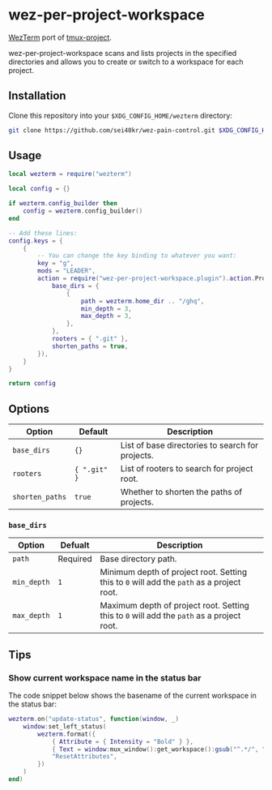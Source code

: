 # wez-per-project-workspace

[WezTerm](https://wezfurlong.org/wezterm) port of [tmux-project](https://github.com/sei40kr/tmux-project).

wez-per-project-workspace scans and lists projects in the specified directories
and allows you to create or switch to a workspace for each project.

## Installation

Clone this repository into your `$XDG_CONFIG_HOME/wezterm` directory:

```sh
git clone https://github.com/sei40kr/wez-pain-control.git $XDG_CONFIG_HOME/wezterm
```

## Usage

```lua
local wezterm = require("wezterm")

local config = {}

if wezterm.config_builder then
    config = wezterm.config_builder()
end

-- Add these lines:
config.keys = {
    {
        -- You can change the key binding to whatever you want:
        key = "g",
        mods = "LEADER",
        action = require("wez-per-project-workspace.plugin").action.ProjectWorkspaceSelect({
            base_dirs = {
                {
                    path = wezterm.home_dir .. "/ghq",
                    min_depth = 3,
                    max_depth = 3,
                },
            },
            rooters = { ".git" },
            shorten_paths = true,
        }),
    }
}

return config
```

## Options

| Option          | Default      | Description                                      |
| --------------- | ------------ | ------------------------------------------------ |
| `base_dirs`     | `{}`         | List of base directories to search for projects. |
| `rooters`       | `{ ".git" }` | List of rooters to search for project root.      |
| `shorten_paths` | `true`       | Whether to shorten the paths of projects.        |

### `base_dirs`

| Option      | Defualt  | Description                                                                               |
| ----------- | -------- | ----------------------------------------------------------------------------------------- |
| `path`      | Required | Base directory path.                                                                      |
| `min_depth` | `1`      | Minimum depth of project root. Setting this to `0` will add the `path` as a project root. |
| `max_depth` | `1`      | Maximum depth of project root. Setting this to `0` will add the `path` as a project root. |

## Tips

### Show current workspace name in the status bar

The code snippet below shows the basename of the current workspace in the status
bar:

```lua
wezterm.on("update-status", function(window, _)
    window:set_left_status(
        wezterm.format({
            { Attribute = { Intensity = "Bold" } },
            { Text = window:mux_window():get_workspace():gsub("^.*/", "") },
            "ResetAttributes",
        })
    )
end)
```
